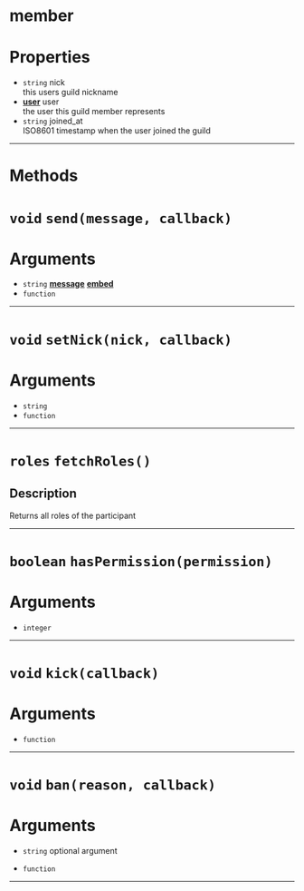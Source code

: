 # member

# Properties
* `string` nick  
this users guild nickname  
* **[user](https://github.com/devonium/gm-discordAPI/blob/doc/user.md#user)** user  
the user this guild member represents  
* `string` joined_at  
ISO8601 timestamp when the user joined the guild  

---
# Methods
# `void` `send(message, callback)`
# Arguments
* `string` **[message](https://github.com/devonium/gm-discordAPI/blob/doc/message.md#message)** **[embed](https://github.com/devonium/gm-discordAPI/blob/doc/embed.md#embed)**   
* `function`   

---
# `void` `setNick(nick, callback)`
# Arguments
* `string`   
* `function`   

---
# `roles` `fetchRoles()`
Description
---
Returns all roles of the participant  

---
# `boolean` `hasPermission(permission)`
# Arguments
* `integer`   

---
# `void` `kick(callback)`
# Arguments
* `function`   

---
# `void` `ban(reason, callback)`
# Arguments
* `string` optional argument  
  
* `function`   

---
